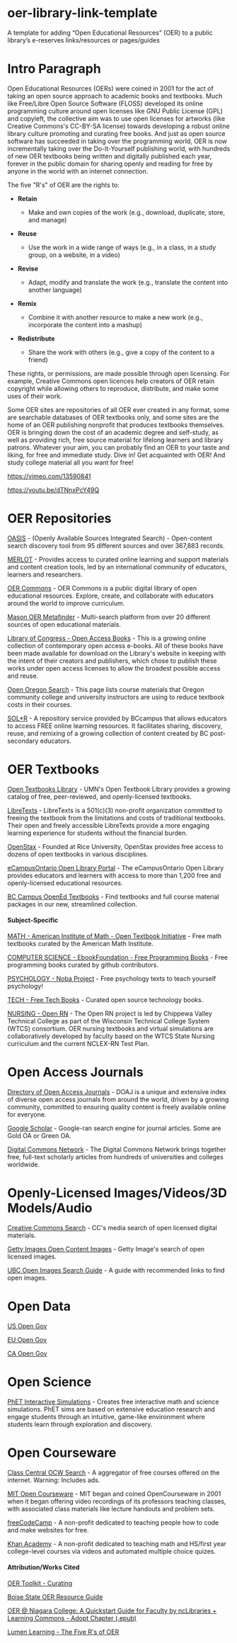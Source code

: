 # oer-library-link-template

A template for adding “Open Educational Resources” (OER) to a public library’s e-reserves links/resources or pages/guides

# Intro Paragraph

Open Educational Resources (OERs) were coined in 2001 for the act of taking an open source approach to academic books and textbooks. Much like Free/Libre Open Source Software (FLOSS) developed its online programming culture around open licenses like GNU Public License (GPL) and copyleft, the collective aim was to use open licenses for artworks (like Creative Commons's CC-BY-SA license) towards developing a robust online library culture promoting and curating free books. And just as open source software has succeeded in taking over the programming world, OER is now incrementally taking over the Do-It-Yourself publishing world, with hundreds of new OER textbooks being written and digitally published each year, forever in the public domain for sharing openly and reading for free by anyone in the world with an internet connection.

The five "R's" of OER are the rights to:

- **Retain**

  - Make and own copies of the work (e.g., download, duplicate, store, and manage)

- **Reuse**

  - Use the work in a wide range of ways (e.g., in a class, in a study group, on a website, in a video)

- **Revise**

  - Adapt, modify and translate the work (e.g., translate the content into another language)

- **Remix**

  - Combine it with another resource to make a new work (e.g., incorporate the content into a mashup)

- **Redistribute**

  - Share the work with others (e.g., give a copy of the content to a friend)

These rights, or permissions, are made possible through open licensing. For example, Creative Commons open licences help creators of OER retain copyright while allowing others to reproduce, distribute, and make some uses of their work.

Some OER sites are repositories of all OER ever created in any format, some are searchable databases of OER textbooks only, and some sites are the home of an OER publishing nonprofit that produces textbooks themselves. OER is bringing down the cost of an academic degree and self-study, as well as providing rich, free source material for lifelong learners and library patrons. Whatever your aim, you can probably find an OER to your taste and liking, for free and immediate study. Dive in! Get acquainted with OER! And study college material all you want for free!

https://vimeo.com/13590841

https://youtu.be/dTNnxPcY49Q

# OER Repositories

[OASIS](https://oasis.geneseo.edu/index.php) - (Openly Available Sources Integrated Search) - Open-content search discovery tool from 95 different sources and over 367,883 records.

[MERLOT](https://merlot.org) - Provides access to curated online learning and support materials and content creation tools, led by an international community of educators, learners and researchers.

[OER Commons](https://oercommons.org) - OER Commons is a public digital library of open educational resources. Explore, create, and collaborate with educators around the world to improve curriculum.

[Mason OER Metafinder](https://oer.gmu.edu) - Multi-search platform from over 20 different sources of open educational materials.

[Library of Congress - Open Access Books](https://www.loc.gov/collections/open-access-books/) - This is a growing online collection of contemporary open access e-books. All of these books have been made available for download on the Library's website in keeping with the intent of their creators and publishers, which chose to publish these works under open access licenses to allow the broadest possible access and reuse.

[Open Oregon Search](https://openoregon.org/resources/) - This page lists course materials that Oregon community college and university instructors are using to reduce textbook costs in their courses.

[SOL\*R](https://solr.bccampus.ca/wp/) - A repository service provided by BCcampus that allows educators to access FREE online learning resources. It facilitates sharing, discovery, reuse, and remixing of a growing collection of content created by BC post-secondary educators.

# OER Textbooks

[Open Textbooks Library](https://open.umn.edu/opentextbooks) - UMN's Open Textbook Library provides a growing catalog of free, peer-reviewed, and openly-licensed textbooks.

[LibreTexts](https://libretexts.org) - LibreTexts is a 501(c)(3) non-profit organization committed to freeing the textbook from the limitations and costs of traditional textbooks. Their open and freely accessible LibreTexts provide a more engaging learning experience for students without the financial burden.

[OpenStax](https://openstax.org) - Founded at Rice University, OpenStax provides free access to dozens of open textbooks in various disciplines.

[eCampusOntario Open Library Portal](https://openlibrary.ecampusontario.ca) - The eCampusOntario Open Library provides educators and learners with access to more than 1,200 free and openly-licensed educational resources.

[BC Campus OpenEd Textbooks](https://open.bccampus.ca/browse-our-collection/find-open-textbooks/) - Find textbooks and full course material packages in our new, streamlined collection.

#### Subject-Specific

[MATH - American Institute of Math - Open Textbook Initiative](https://aimath.org/textbooks/) - Free math textbooks curated by the American Math Institute.

[COMPUTER SCIENCE - EbookFoundation - Free Programming Books](https://github.com/EbookFoundation/free-programming-books) - Free programming books curated by github contributors.

[PSYCHOLOGY - Noba Project](https://nobaproject.com) - Free psychology texts to teach yourself psychology!

[TECH - Free Tech Books](https://www.freetechbooks.com/) - Curated open source technology books.

[NURSING - Open RN](https://www.cvtc.edu/landing-pages/grants/open-rn) - The Open RN project is led by Chippewa Valley Technical College as part of the Wisconsin Technical College System (WTCS) consortium. OER nursing textbooks and virtual simulations are collaboratively developed by faculty based on the WTCS State Nursing curriculum and the current NCLEX-RN Test Plan.


# Open Access Journals

[Directory of Open Access Journals](https://doaj.org) - DOAJ is a unique and extensive index of diverse open access journals from around the world, driven by a growing community, committed to ensuring quality content is freely available online for everyone.

[Google Scholar](https://scholar.google.com) - Google-ran search engine for journal articles. Some are Gold OA or Green OA.

[Digital Commons Network](https://network.bepress.com) - The Digital Commons Network brings together free, full-text scholarly articles from hundreds of universities and colleges worldwide.


# Openly-Licensed Images/Videos/3D Models/Audio

[Creative Commons Search](https://search.creativecommons.org) - CC's media search of open licensed digital materials.

[Getty Images Open Content Images](https://search.getty.edu/gateway/search?q=&cat=highlight&f=%22Open+Content+Images%22&rows=10&srt=a&dir=s&pg=1) - Getty Image's search of open licensed images.

[UBC Open Images Search Guide](https://copyright.ubc.ca/image-sources/) - A guide with recommended links to find open images.

# Open Data

[US Open Gov](https://data.gov/open-gov/)

[EU Open Gov](https://data.europa.eu/en)

[CA Open Gov](https://open.canada.ca/en/open-data)

# Open Science

[PhET Interactive Simulations](https://phet.colorado.edu) - Creates free interactive math and science simulations. PhET sims are based on extensive education research and engage students through an intuitive, game-like environment where students learn through exploration and discovery.

# Open Courseware

[Class Central OCW Search](https://classcentral.com) - A aggregator of free courses offered on the internet. Warning: Includes ads.

[MIT Open Courseware](https://ocw.mit.edu) - MIT began and coined OpenCourseware in 2001 when it began offering video recordings of its professors teaching classes, with associated class materials like lecture handouts and problem sets.

[freeCodeCamp](https://freecodecamp.org) - A non-profit dedicated to teaching people how to code and make websites for free.

[Khan Academy](https://khanacademy.org) - A non-profit dedicated to teaching math and HS/first year college-level courses via videos and automated multiple choice quizes.


#### Attribution/Works Cited

[OER Toolkit - Curating](https://tlp-lpa.ca/oer-toolkit/finding-curating)

[Boise State OER Resource Guide](https://guides.boisestate.edu/oer/collectionsandopentextbooks)

[OER @ Niagara College: A Quickstart Guide for Faculty by ncLibraries + Learning Commons - Adopt Chapter (.epub)](https://nclibraries.niagaracollege.ca/oer/adopt)

[Lumen Learning - The Five R's of OER](https://lumenlearning.zendesk.com/hc/en-us/articles/219255947-The-5Rs-of-OER)













